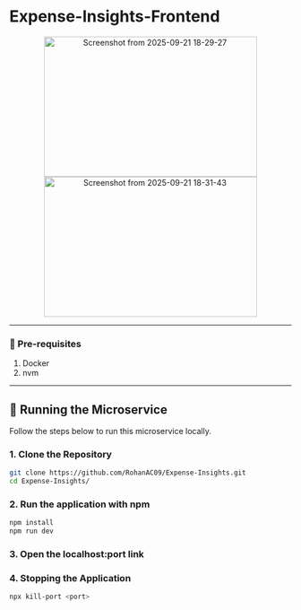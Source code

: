 # Expense-Insights-Frontend

<p align="center">
<a href="https://github.com/RohanAC09/Expense-Insights-Frontend" target="blank"><img width="380" height="250" alt="Screenshot from 2025-09-21 18-29-27" src="https://github.com/user-attachments/assets/af5decc5-7702-4291-b38b-f7a3d1c9b8f0" /></a>
<a href="https://github.com/RohanAC09/Expense-Insights-Frontend" target="blank"><img width="380" height="250" alt="Screenshot from 2025-09-21 18-31-43" src="https://github.com/user-attachments/assets/d335659a-ac3b-4556-b65c-bb0ef3c8cb66" /></a>
  <!-- <img width="855" height="447" alt="Screenshot from 2025-09-21 18-29-27" src="https://github.com/user-attachments/assets/af5decc5-7702-4291-b38b-f7a3d1c9b8f0" />
<img width="838" height="437" alt="Screenshot from 2025-09-21 18-31-43" src="https://github.com/user-attachments/assets/d335659a-ac3b-4556-b65c-bb0ef3c8cb66" /> -->

---

### 🧩 Pre-requisites

1. Docker
2. nvm

<!-- 2. Keycloak or 3rd party login service -->
---

## 🚀 Running the Microservice

Follow the steps below to run this microservice locally.

### 1. Clone the Repository
```bash
git clone https://github.com/RohanAC09/Expense-Insights.git
cd Expense-Insights/
```

### 2. Run the application with npm
```bash
npm install
npm run dev
```

### 3. Open the localhost:port link

### 4. Stopping the Application
```bash
npx kill-port <port>
```




<!--
<img width="471" height="422" alt="Screenshot from 2025-08-21 16-35-39" src="https://github.com/user-attachments/assets/613b551e-37ba-41d2-81f6-29469681ca9d" />
-->
